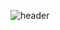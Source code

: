 ![header](https://capsule-render.vercel.app/api?type=waving&color=auto&height=300&section=header&text=Open%20Source&fontSize=90&animation=fadeIn&fontAlignY=38&desc=Decorate%20&descAlignY=51&descAlign=62)
